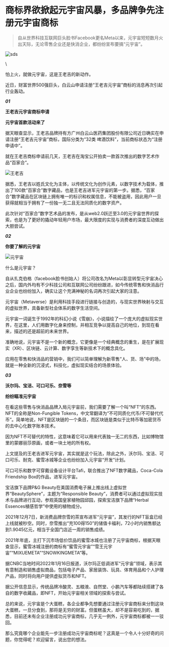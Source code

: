 # 商标界欲掀起元宇宙风暴，多品牌争先注册元宇宙商标

> 自从世界科技互联网巨头脸书Facebook更名Meta以来，元宇宙短短数月火出天际，无论零售企业还是快消企业，都纷纷宣布要搞“元宇宙”。

![sds](https://gimg2.baidu.com/image_search/src=http%3A%2F%2Fp1.itc.cn%2Fq_70%2Fimages01%2F20211214%2Fd9108f11e43f4cb4ba6dcf71ca27839b.png&refer=http%3A%2F%2Fp1.itc.cn&app=2002&size=f9999,10000&q=a80&n=0&g=0n&fmt=auto?sec=1658655598&t=9474e9ed9c293644f251b31f99d2d554)

\



怕上火，就做元宇宙，这是王老吉的新动作。

近日，财富世界500强巨头，白云山申请注册“王老吉元宇宙”商标的消息再次引起行业轰动。

***01***

**王老吉元宇宙商标申请**

**元宇宙首款活动来了**

据天眼查显示，王老吉品牌持有方广州白云山医药集团股份有限公司近日确实在申请注册“王老吉元宇宙”商标，国际分类为“32类 啤酒饮料”，当前商标状态为“注册申请中”。

就在王老吉商标申请前几天，王老吉在淘宝公开拍卖一款首次推出的数字艺术作品“百家合”。

![王老吉](https://pics6.baidu.com/feed/f703738da97739122b63f63cc3206911377ae2ed.jpeg?token=dc867e9327aba06f951c27ced9ee391e)



据悉，王老吉以姓氏文化为主体，以传统文化为创作元素，以数字技术为载体，推出了100款“百家合”数字藏品，也是王老吉进军元宇宙的第一步。据悉，“百家合”数字藏品在区块链上拥有唯一的标识和权属信息，不能被盗用，因此用户一旦获得就相当于拥有了一份独一无二且无法同质化的数字资产。

此次针对“百家合”数字艺术品的发布，是从web2.0跃迁至3.0的元宇宙世界的探索，也是为了更好的撬动年轻用户市场，最大限度的实现与消费者的深度互动做出大胆尝试。

***02***

**你要了解的元宇宙**

![元宇宙](https://gimg2.baidu.com/image_search/src=http%3A%2F%2Fpic1.zhimg.com%2Fv2-d66590e82a072baa91a4922799a1c876_1440w.jpg%3Fsource%3D172ae18b&refer=http%3A%2F%2Fpic1.zhimg.com&app=2002&size=f9999,10000&q=a80&n=0&g=0n&fmt=auto?sec=1658655628&t=58290e944a2a881d934335766d3d43eb)

什么是元宇宙？

自从扎克伯格（facebook脸书创始人）将公司改名为Meta以彰显转型元宇宙决心之后，国内外均有不少科技公司和互联网公司纷纷跟进，如今传统零售和快消品行业企业也纷纷加入，确实让这个充满神秘的名词再次引起大家的注意。

元宇宙（Metaverse）是利用科技手段进行链接与创造的，与现实世界映射与交互的虚拟世界，具备新型社会体系的数字生活空间。

元宇宙一词诞生于1992年的科幻小说《雪崩》，小说描绘了一个庞大的虚拟现实世界，在这里，人们用数字化身来控制，并相互竞争以提高自己的地位，到现在看来，描述的还是超前的未来世界。

准确地说，元宇宙不是一个新的概念，它更像是一个经典概念的重生，是在扩展现实（XR）、区块链、云计算、数字孪生等新技术下的概念具化。

应用在零售和快消品的营销中，我们可以简单理解为新零售“人、货、场”中的场，就是一种全新的沉浸式，科技化，虚拟现实结合的场景体验。

***03***

**沃尔玛、宝洁、可口可乐、奈雪等**

**纷纷瞄准元宇宙**

在看这些零售与快消品品牌入局元宇宙前，我们需要了解一个叫“NFT”的东西。NFT的全称是Non-Fungible Tokens，中文常翻译为“不可同质化代币/不可替代代币”。简单地说，NFT是区块链的一个条目，而区块链是类似于比特币等加密货币的去中心化数字账本技术。

 

因为NFT不可替代的特性，这意味着它可以用来代表独一无二的东西，比如博物馆里的蒙娜丽莎原画，或者一块土地的所有权。

上文提及的王老吉进军元宇宙，其实就是这个玩法，除此之外，沃尔玛、宝洁、可口可乐、耐克、蜜雪冰城等企业也纷纷加入元宇宙“开发”计划。

可口可乐和数字可穿戴设备设计平台Tafi，联合推出了NFT数字藏品，Coca-Cola Friendship Box的作品，进军元宇宙。

宝洁旗下品牌P&G Beauty在美国消费电子展上推出线上虚拟世界“BeautySphere”，主题为“Responsible Beauty”，消费者可以通过虚拟现实技术与品牌进行互动，参观英国皇家植物园邱园，探索宝洁旗下品牌“Herbal Essences植感哲学”中使用的植物成分。

2021年12月7日，新消费品牌奈雪的茶宣布进军“元宇宙”，其发行的NFT盲盒已经上线就被秒空。同时，奈雪推出“充100得150”的储值卡福利，72小时内销售额达到1.9045亿元，相当于全国门店近一周的销售成绩。

2021年年底，主打下沉市场低价饮品的蜜雪冰城也注册了元宇宙商标，根据天眼查显示，蜜雪冰城注册的商标有“蜜雪元宇宙”“雪王元宇宙”“MIXUEMETA”“SNOWKINGMETA”等。

据CNBC当地时间2022年1月16日报道，沃尔玛正低调进军“元宇宙”领域，表示其有意制造和销售虚拟商品，包括电子产品、家居装饰、玩具、体育用品和个人护理产品，同时将向用户提供虚拟货币和NFT。

据公开信息显示，传统品牌冷酸灵、五粮液、自然堂、小鹏汽车等都陆续搭建了各自的数字收藏品，即NFT，开始元宇宙相关领域的探索与尝试。

总的来说，元宇宙是个大蛋糕，各企业都争先想要通过注册元宇宙商标来分割这块大蛋糕，一旦分食到，那将是无穷的财富。但蛋糕虽大，却不是容易吃到的，据悉，目前还未有企业注册成功元宇宙商标，几乎无一例外，元宇宙商标都被一一驳回。

那么究竟哪个企业能先一步注册成功元宇宙商标呢？这真是一个令人十分好奇的问题，你觉得呢？欢迎留言，说出您的想法。

